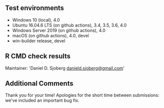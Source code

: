 ## Test environments
* Windows 10 (local), 4.0
* Ubuntu 16.04.6 LTS (on github actions), 3.4, 3.5, 3.6, 4.0
* Windows Server 2019 (on github actions), 4.0
* macOS (on github actions), 4.0, devel
* win-builder release, devel

## R CMD check results
Maintainer: 'Daniel D. Sjoberg <danield.sjoberg@gmail.com>'

## Additional Comments

Thank you for your time! Apologies for the short time between submissions: we've included an important bug fix.
